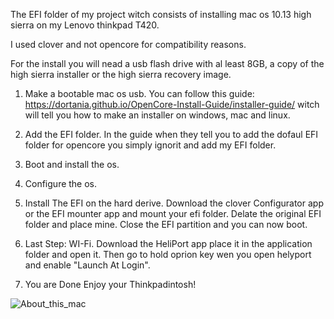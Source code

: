 The EFI folder of my project witch consists of installing mac os 10.13 high sierra on my Lenovo thinkpad T420. 

I used clover and not opencore for compatibility reasons.

For the install you will nead a usb flash drive with al least 8GB, a copy of the high sierra installer or the high sierra recovery image.

1) Make a bootable mac os usb. You can follow this guide: https://dortania.github.io/OpenCore-Install-Guide/installer-guide/ witch will tell you how to make an installer on windows, mac and linux. 

2) Add the EFI folder. In the guide when they tell you to add the dofaul EFI folder for opencore you simply ignorit and add my EFI folder.

3) Boot and install the os.

4) Configure the os.

5) Install The EFI on the hard derive. Download the clover Configurator app or the EFI mounter app and mount your efi folder. Delate the original EFI folder and place mine. Close the EFI partition and you can now boot.

6) Last Step: WI-Fi. Download the HeliPort app place it in the application folder and open it. Then go to hold oprion key wen you open helyport and enable "Launch At Login".

7) You are Done Enjoy your Thinkpadintosh!


![About_this_mac](https://user-images.githubusercontent.com/41386727/112048663-f0e23a80-8b4e-11eb-81ec-f0fbac13e26c.png)
